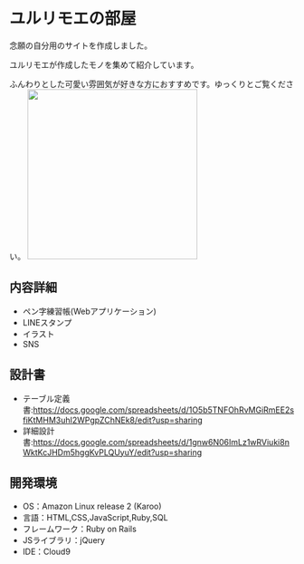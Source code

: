 # ユルリモエの部屋

念願の自分用のサイトを作成しました。

ユルリモエが作成したモノを集めて紹介しています。

ふんわりとした可愛い雰囲気が好きな方におすすめです。ゆっくりとご覧ください。
<img src="https://github.com/macaro-ni/yururi_moe/assets/119795137/30fa13f4-6d05-4fbe-abc1-d0f77948e24a" width="300">


## 内容詳細
* ペン字練習帳(Webアプリケーション)
* LINEスタンプ
* イラスト
* SNS

## 設計書
* テーブル定義書:https://docs.google.com/spreadsheets/d/1O5b5TNFOhRvMGiRmEE2sfiKtMHM3uhI2WPgpZChNEk8/edit?usp=sharing
* 詳細設計書:https://docs.google.com/spreadsheets/d/1gnw6N06ImLz1wRViuki8nWktKcJHDm5hggKvPLQUyuY/edit?usp=sharing

## 開発環境
- OS：Amazon Linux release 2 (Karoo)
- 言語：HTML,CSS,JavaScript,Ruby,SQL
- フレームワーク：Ruby on Rails
- JSライブラリ：jQuery
- IDE：Cloud9

